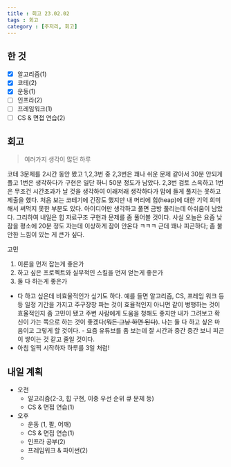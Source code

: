 ```yaml
---
title : 회고 23.02.02
tags : 회고
category : [주저리, 회고]
---
```


## 한 것
- [x] 알고리즘(1)
- [x] 코테(2)
- [x] 운동(1)
- [ ] 인프라(2)
- [ ] 프레임워크(1)
- [ ] CS & 면접 연습(2)

## 회고

> 여러가지 생각이 많던 하루

코테 3문제를 2시간 동안 봤고 1,2,3번 중 2,3번은 꽤나 쉬운 문제 같아서 30분 안되게 풀고 1번은 생각하다가 구현은 일단 하니 50분 정도가 남았다. 2,3번 검토 스윽하고 1번은 무조건 시간초과가 날 것을 생각하여 이래저래 생각하다가 맘에 들게 풀지는 못하고 제출을 했다. 처음 보는 코테기에 긴장도 했지만 내 머리에 힙(heap)에 대한 기억 희미해서 써먹지 못한 부분도 있다. 아이디어만 생각하고 풀면 금방 풀리는데 아쉬움이 남았다. 그리하여 내일은 힙 자료구조 구현과 문제를 좀 풀어볼 것이다.
사실 오늘은 요즘 낮잠을 평소에 20분 정도 자는데 이상하게 잠이 안온다 ㅋㅋㅋ 근데 꽤나 피곤하다; 좀 불안한 느낌이 있는 게 큰가 싶다.

고민

1. 이론을 먼저 잡는게 좋은가
2. 하고 싶은 프로젝트와 실무적인 스킬을 먼저 얻는게 좋은가
3. 둘 다 하는게 좋은가

- 다 하고 싶은데 비효율적인가 싶기도 하다. 예를 들면 알고리즘, CS, 프레임 워크 등등 일정 기간을 가지고 주구장창 파는 것이 효율적인지 아니면 같이 병행하는 것이 효율적인지 좀 고민이 됐고 주변 사람에게 도움을 청해도 좋지만 내가 그려보고 확신이 가는 쪽으로 하는 것이 좋겠다(~~뭐든 그냥 하면 된다~~). 나는 둘 다 하고 싶은 마음이고 그렇게 할 것이다. - 요즘 유튜브를 좀 보는데 잘 시간과 중간 중간 보니 피곤이 쌓이는 것 같고 줄일 것이다.
- 아침 일찍 시작하자 하루를 3일 처럼!



## 내일 계획
- 오전
    - 알고리즘(2-3, 힙 구현, 이중 우선 순위 큐 문제 등)
    - CS & 면접 연습(1)
- 오후
    - 운동 (1, 팔, 어깨)
    - CS & 면접 연습(1)
    - 인프라 공부(2)
    - 프레임워크 & 파이썬(2)
    -
